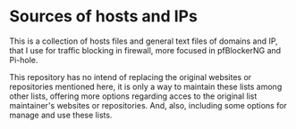 # Sources of hosts and IPs

This is a collection of hosts files and general text files of domains and IP, that I use for traffic blocking in firewall, more focused in pfBlockerNG and Pi-hole.

This repository has no intend of replacing the original websites or repositories mentioned here, it is only a way to maintain these lists among other lists, offering more options regarding acces to the original list maintainer's websites or repositories. And, also, including some options for manage and use these lists.